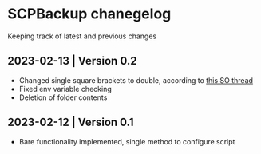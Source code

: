 # SCPBackup chanegelog
Keeping track of latest and previous changes

## 2023-02-13 | Version 0.2
* Changed single square brackets to double, according to [this SO thread](https://stackoverflow.com/questions/669452/are-double-square-brackets-preferable-over-single-square-brackets-in-b)
* Fixed env variable checking
* Deletion of folder contents

## 2023-02-12 | Version 0.1
* Bare functionality implemented, single method to configure script